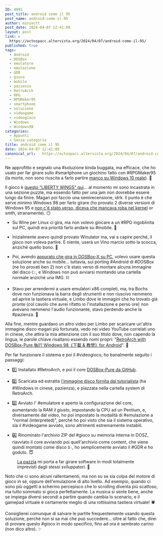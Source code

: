 ```yaml
---
ID: 4091
post_title: android come il 95
post_name: android-come-il-95
author: minioctt
post_date: 2024-04-07 12:41:09
layout: post
link: >
  https://octospacc.altervista.org/2024/04/07/android-come-il-95/
published: true
tags:
  - Android
  - DOSBox
  - emulatore
  - emulazione
  - GDR
  - gioco
  - mobile
  - pazienza
  - RetroArch
  - RPG
  - RPGMaker95
  - smartphone
  - soluzione
  - videogame
  - videogioco
  - Windows
  - Windows98
categories:
  - Appunti
  - Senza categoria
title: android come il 95
date: 2024-04-07 12:41:09
canonical_url:   https://octospacc.altervista.org/2024/04/07/android-come-il-95/
---
```

<!-- wp:paragraph -->
<p>Ne approfitto e segnalo una #soluzione kinda buggata, ma efficace, che ho usato per far girare sullo #smartphone un giochino fatto con #RPGMaker95 (la morte, non sono riuscita a farlo partire <a href="https://t.me/yomushrine/1843?comment=2446">manco su Windows 10 reale</a>). 🤯</p>
<!-- /wp:paragraph -->

<!-- wp:paragraph -->
<p>Il gioco è <a href="https://yomuu.itch.io/liberty-wings-rm95-game-jam">questo "LIBERTY WINGS" qui</a>... al momento mi sono incastrata in una sezione puzzle, ma essendo fatto per una jam non dovrebbe essere lungo da finire. Magari poi faccio una semirecensione, idrk. Il punto è che serve minimo Windows 98 per farlo girare (ho provato 2 diverse versioni di Windows 95 e <a href="https://t.me/yomushrine/1843?comment=2460">non c'è stato verso, diceva che mancava roba nel kernel</a> or smth, stranamente). 😶</p>
<!-- /wp:paragraph -->

<!-- wp:list -->
<ul><!-- wp:list-item -->
<li>Su Wine per Linux ci gira, ma non volevo giocare a un #RPG ingoblinita sul PC, quindi era priorità farlo andare su #mobile. 🤖</li>
<!-- /wp:list-item --></ul>
<!-- /wp:list -->

<!-- wp:list -->
<ul><!-- wp:list-item -->
<li>Inizialmente avevo quindi provato Winulator ma, vai a capire perché, il gioco non voleva partire. E niente, userà un Vino marcio sotto la scocca, anziché quello bono. 🍷</li>
<!-- /wp:list-item --></ul>
<!-- /wp:list -->

<!-- wp:list -->
<ul><!-- wp:list-item -->
<li>Poi, avendo <a href="https://t.me/yomushrine/1843?comment=2462">appurato che gira in DOSBox-X su PC</a>, volevo usare questa soluzione anche su mobile... tuttavia, sui porting #Android di #DOSBox (ne ho provati ben 2) non c'è stato verso di montare alcuna immagine del disco <code>C:</code>, e Windows non può avviarsi montando una cartella normale anziché una IMG. ⛓️</li>
<!-- /wp:list-item --></ul>
<!-- /wp:list -->

<!-- wp:list -->
<ul><!-- wp:list-item -->
<li>Stavo per arrendermi a usare emulatori x86 completi, ma, tra Bochs dove non funzionava la barra degli strumenti e non riuscivo nemmeno ad aprire la tastiera virtuale, e Limbo dove le immagini che ho trovato già pronte (col cavolo che avrei rifatto io l'installazione e perso ore) non avevano nemmeno l'audio funzionante, stavo perdendo anche la #pazienza. 🧻</li>
<!-- /wp:list-item --></ul>
<!-- /wp:list -->

<!-- wp:paragraph -->
<p>Alla fine, mentre guardavo un altro video per Limbo per scaricare un'altra immagine disco magari più fortunata, vedo nei video YouTube correlati uno in cinese, che attira la mia attenzione con il suo titolo dove, non capendo la lingua, le parole chiave risaltano essendo nomi propri: "<a href="https://www.youtube.com/watch?v=XORrHXuzaU0">RetroArch with DOSBox-Pure 執行 Windows 98《下載 &amp; 教學》for Android</a>". 🧐</p>
<!-- /wp:paragraph -->

<!-- wp:paragraph -->
<p>Per far funzionare il sistema e poi il #videogioco, ho banalmente seguito i passaggi:</p>
<!-- /wp:paragraph -->

<!-- wp:list -->
<ul><!-- wp:list-item -->
<li>1️⃣ Installato #RetroArch, e poi il core <a href="https://github.com/schellingb/dosbox-pure/releases">DOSBox-Pure da GitHub</a>.</li>
<!-- /wp:list-item --></ul>
<!-- /wp:list -->

<!-- wp:list -->
<ul><!-- wp:list-item -->
<li>2️⃣ Scaricata ed estratta <a href="https://drive.google.com/file/d/1zn4DStY3sJl7MnwgWbspCcQ48djzGFX7/view">l'immagine disco fornita dal tutorialista</a> (ha #Windows in cinese, pazienza), e piazzata nella cartella system di RetroArch.</li>
<!-- /wp:list-item --></ul>
<!-- /wp:list -->

<!-- wp:list -->
<ul><!-- wp:list-item -->
<li>3️⃣ Avviato l' #emulatore e aperto la configurazione del core, aumentando la RAM <em>il giusto</em>, impostando la CPU ad un Pentium, e, diversamente dal video, ho poi impostato la modalità di #emulazione a "normal (interpreted)", perché ho poi visto che sia il sistema operativo, sia il #videogame avviato, sono altrimenti estremamente instabili.</li>
<!-- /wp:list-item --></ul>
<!-- /wp:list -->

<!-- wp:list -->
<ul><!-- wp:list-item -->
<li>4️⃣ Rinominato l'archivio ZIP del #gioco su memoria interna in DOSZ, riavviato il core avviando poi quell'archivio come content, che viene quindi montato come disco <code>D:</code>, ho semplicemente avviato il #GDR e ho goduto. 😇</li>
<!-- /wp:list-item --></ul>
<!-- /wp:list -->

<!-- wp:paragraph -->
<p></p>
<!-- /wp:paragraph -->

<!-- wp:image {"id":4098,"sizeSlug":"large"} -->
<figure class="wp-block-image size-large"><img src="{{site.cdnurl}}/assets/uploads/2024/04/screenshot_2024-04-07-12-20-55-849_us8382840245306255511-960x1404.jpg" alt="" class="wp-image-4098"/><figcaption class="wp-element-caption"><a href="https://t.me/yomushrine/1568?comment=2478">La pazzia</a> mi porta a far girare software in modi totalmente imprevisti dagli stessi sviluppatori. 🎃</figcaption></figure>
<!-- /wp:image -->

<!-- wp:paragraph -->
<p></p>
<!-- /wp:paragraph -->

<!-- wp:paragraph -->
<p>Noto che ci sono alcuni rallentamenti, ma non so se sia colpa del motore di gioco in sé, oppure dell'emulazione di alto livello. Ad esempio, quando ci sono più oggetti a schermo percepisco che lo scrolling diventa più scattoso, ma tutto sommato si gioca perfettamente. La musica si sente bene, anche se impiega diversi secondi a partire quando cambia lo scenario, e il gamepad virtuale è certamente meglio di una rottissima tastiera virtuale! 🕷️</p>
<!-- /wp:paragraph -->

<!-- wp:paragraph -->
<p>Consiglierei comunque di salvare le partite frequentemente usando questa soluzione, perché non si sa mai che può succedere... oltre al fatto che, direi di provare questo #gioco in modo specifico, fino ad ora è sembrato carino (non dico altro). ✨</p>
<!-- /wp:paragraph -->